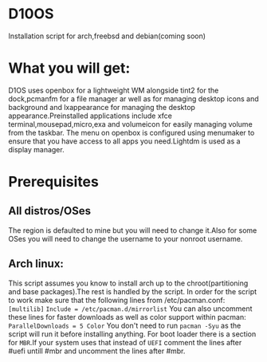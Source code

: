 #  D10OS
Installation script for arch,freebsd and debian(coming soon)
#  What you will get:
D1OS uses openbox for a lightweight WM alongside tint2 for the dock,pcmanfm for a file manager ar well as for managing desktop icons and background and lxappearance for managing the desktop appearance.Preinstalled applications include xfce terminal,mousepad,micro,exa and volumeicon for easily managing volume from the taskbar.
The menu on openbox is configured using menumaker to ensure that you have access to all apps you need.Lightdm is used as a display manager.
#  Prerequisites
## All distros/OSes
The region is defaulted to mine but you will need to change it.Also for some OSes you will need to change the username to your nonroot username.
## Arch linux:
This script assumes you know to install arch up to the chroot(partitioning and base packages).The rest is handled by the script.
In order for the script to work make sure that the following lines from /etc/pacman.conf:
`[multilib]`
`Include = /etc/pacman.d/mirrorlist`
You can also uncomment these lines for faster downloads as well as color support within pacman:
`ParallelDownloads = 5
Color`
You don't need to run `pacman -Syu` as the script will run it before installing anything.
For boot loader there is a section for `MBR`.If your system uses that instead of `UEFI` comment the lines after #uefi untill #mbr and uncomment the lines after #mbr.
